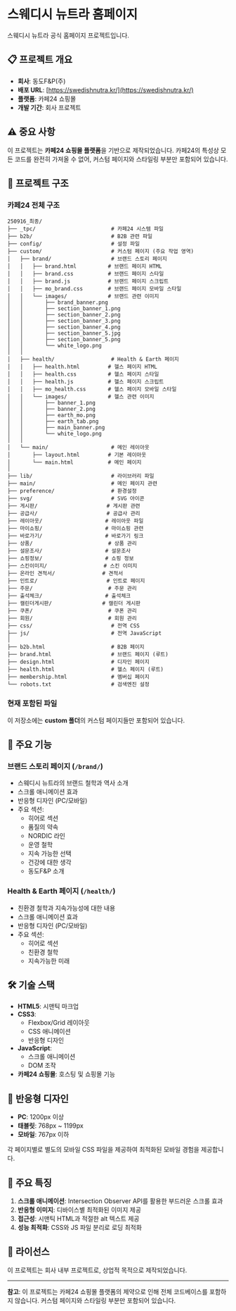 # 스웨디시 뉴트라 홈페이지

스웨디시 뉴트라 공식 홈페이지 프로젝트입니다.

## 📋 프로젝트 개요

- **회사**: 동도F&P(주)
- **배포 URL**: [https://swedishnutra.kr/](https://swedishnutra.kr/)
- **플랫폼**: 카페24 쇼핑몰
- **개발 기간**: 회사 프로젝트

## ⚠️ 중요 사항

이 프로젝트는 **카페24 쇼핑몰 플랫폼**을 기반으로 제작되었습니다. 카페24의 특성상 모든 코드를 완전히 가져올 수 없어, 커스텀 페이지와 스타일링 부분만 포함되어 있습니다.

## 📁 프로젝트 구조

### 카페24 전체 구조

```
250916_최종/
├── _tpc/                        # 카페24 시스템 파일
├── b2b/                         # B2B 관련 파일
├── config/                      # 설정 파일
├── custom/                      # 커스텀 페이지 (주요 작업 영역)
│   ├── brand/                   # 브랜드 스토리 페이지
│   │   ├── brand.html          # 브랜드 페이지 HTML
│   │   ├── brand.css           # 브랜드 페이지 스타일
│   │   ├── brand.js            # 브랜드 페이지 스크립트
│   │   ├── mo_brand.css        # 브랜드 페이지 모바일 스타일
│   │   └── images/             # 브랜드 관련 이미지
│   │       ├── brand_banner.png
│   │       ├── section_banner_1.png
│   │       ├── section_banner_2.png
│   │       ├── section_banner_3.png
│   │       ├── section_banner_4.png
│   │       ├── section_banner_5.jpg
│   │       ├── section_banner_5.png
│   │       └── white_logo.png
│   │
│   ├── health/                  # Health & Earth 페이지
│   │   ├── health.html         # 헬스 페이지 HTML
│   │   ├── health.css          # 헬스 페이지 스타일
│   │   ├── health.js           # 헬스 페이지 스크립트
│   │   ├── mo_health.css       # 헬스 페이지 모바일 스타일
│   │   └── images/             # 헬스 관련 이미지
│   │       ├── banner_1.png
│   │       ├── banner_2.png
│   │       ├── earth_mo.png
│   │       ├── earth_tab.png
│   │       ├── main_banner.png
│   │       └── white_logo.png
│   │
│   └── main/                    # 메인 레이아웃
│       ├── layout.html         # 기본 레이아웃
│       └── main.html           # 메인 페이지
│
├── lib/                         # 라이브러리 파일
├── main/                        # 메인 페이지 관련
├── preference/                  # 환경설정
├── svg/                         # SVG 아이콘
├── 게시판/                      # 게시판 관련
├── 공급사/                      # 공급사 관리
├── 레이아웃/                    # 레이아웃 파일
├── 마이쇼핑/                    # 마이쇼핑 관련
├── 바로가기/                    # 바로가기 링크
├── 상품/                        # 상품 관리
├── 설문조사/                    # 설문조사
├── 쇼핑정보/                    # 쇼핑 정보
├── 스킨이미지/                  # 스킨 이미지
├── 온라인 견적서/               # 견적서
├── 인트로/                      # 인트로 페이지
├── 주문/                        # 주문 관리
├── 출석체크/                    # 출석체크
├── 캘린더게시판/                # 캘린더 게시판
├── 쿠폰/                        # 쿠폰 관리
├── 회원/                        # 회원 관리
├── css/                         # 전역 CSS
├── js/                          # 전역 JavaScript
│
├── b2b.html                     # B2B 페이지
├── brand.html                   # 브랜드 페이지 (루트)
├── design.html                  # 디자인 페이지
├── health.html                  # 헬스 페이지 (루트)
├── membership.html              # 멤버십 페이지
└── robots.txt                   # 검색엔진 설정
```

### 현재 포함된 파일

이 저장소에는 **custom 폴더**의 커스텀 페이지들만 포함되어 있습니다.

## 🎨 주요 기능

### 브랜드 스토리 페이지 (`/brand/`)

- 스웨디시 뉴트라의 브랜드 철학과 역사 소개
- 스크롤 애니메이션 효과
- 반응형 디자인 (PC/모바일)
- 주요 섹션:
  - 히어로 섹션
  - 품질의 약속
  - NORDIC 라인
  - 운영 철학
  - 지속 가능한 선택
  - 건강에 대한 생각
  - 동도F&P 소개

### Health & Earth 페이지 (`/health/`)

- 친환경 철학과 지속가능성에 대한 내용
- 스크롤 애니메이션 효과
- 반응형 디자인 (PC/모바일)
- 주요 섹션:
  - 히어로 섹션
  - 친환경 철학
  - 지속가능한 미래

## 🛠️ 기술 스택

- **HTML5**: 시맨틱 마크업
- **CSS3**:
  - Flexbox/Grid 레이아웃
  - CSS 애니메이션
  - 반응형 디자인
- **JavaScript**:
  - 스크롤 애니메이션
  - DOM 조작
- **카페24 쇼핑몰**: 호스팅 및 쇼핑몰 기능

## 📱 반응형 디자인

- **PC**: 1200px 이상
- **태블릿**: 768px ~ 1199px
- **모바일**: 767px 이하

각 페이지별로 별도의 모바일 CSS 파일을 제공하여 최적화된 모바일 경험을 제공합니다.

## 🎯 주요 특징

1. **스크롤 애니메이션**: Intersection Observer API를 활용한 부드러운 스크롤 효과
2. **반응형 이미지**: 디바이스별 최적화된 이미지 제공
3. **접근성**: 시맨틱 HTML과 적절한 alt 텍스트 제공
4. **성능 최적화**: CSS와 JS 파일 분리로 로딩 최적화


## 📄 라이선스

이 프로젝트는 회사 내부 프로젝트로, 상업적 목적으로 제작되었습니다.

---

**참고**: 이 프로젝트는 카페24 쇼핑몰 플랫폼의 제약으로 인해 전체 코드베이스를 포함하지 않습니다. 커스텀 페이지와 스타일링 부분만 포함되어 있습니다.
